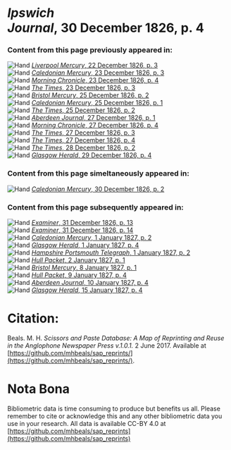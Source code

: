# *Ipswich Journal*, 30 December 1826, p. 4  
  
### Content from this page previously appeared in:  
![Hand](http://scissorsandpaste.net/wp-content/uploads/2017/06/smallhandpointer.png) [*Liverpool Mercury*, 22 December 1826, p. 3](https://mhbeals.github.io/sap_html/Liverpool-Mercury/Liverpool-Mercury-22-December-1826-p-3)  
![Hand](http://scissorsandpaste.net/wp-content/uploads/2017/06/smallhandpointer.png) [*Caledonian Mercury*, 23 December 1826, p. 3](https://mhbeals.github.io/sap_html/Caledonian-Mercury/Caledonian-Mercury-23-December-1826-p-3)  
![Hand](http://scissorsandpaste.net/wp-content/uploads/2017/06/smallhandpointer.png) [*Morning Chronicle*, 23 December 1826, p. 4](https://mhbeals.github.io/sap_html/Morning-Chronicle/Morning-Chronicle-23-December-1826-p-4)  
![Hand](http://scissorsandpaste.net/wp-content/uploads/2017/06/smallhandpointer.png) [*The Times*, 23 December 1826, p. 3](https://mhbeals.github.io/sap_html/The-Times/The-Times-23-December-1826-p-3)  
![Hand](http://scissorsandpaste.net/wp-content/uploads/2017/06/smallhandpointer.png) [*Bristol Mercury*, 25 December 1826, p. 2](https://mhbeals.github.io/sap_html/Bristol-Mercury/Bristol-Mercury-25-December-1826-p-2)  
![Hand](http://scissorsandpaste.net/wp-content/uploads/2017/06/smallhandpointer.png) [*Caledonian Mercury*, 25 December 1826, p. 1](https://mhbeals.github.io/sap_html/Caledonian-Mercury/Caledonian-Mercury-25-December-1826-p-1)  
![Hand](http://scissorsandpaste.net/wp-content/uploads/2017/06/smallhandpointer.png) [*The Times*, 25 December 1826, p. 2](https://mhbeals.github.io/sap_html/The-Times/The-Times-25-December-1826-p-2)  
![Hand](http://scissorsandpaste.net/wp-content/uploads/2017/06/smallhandpointer.png) [*Aberdeen Journal*, 27 December 1826, p. 1](https://mhbeals.github.io/sap_html/Aberdeen-Journal/Aberdeen-Journal-27-December-1826-p-1)  
![Hand](http://scissorsandpaste.net/wp-content/uploads/2017/06/smallhandpointer.png) [*Morning Chronicle*, 27 December 1826, p. 4](https://mhbeals.github.io/sap_html/Morning-Chronicle/Morning-Chronicle-27-December-1826-p-4)  
![Hand](http://scissorsandpaste.net/wp-content/uploads/2017/06/smallhandpointer.png) [*The Times*, 27 December 1826, p. 3](https://mhbeals.github.io/sap_html/The-Times/The-Times-27-December-1826-p-3)  
![Hand](http://scissorsandpaste.net/wp-content/uploads/2017/06/smallhandpointer.png) [*The Times*, 27 December 1826, p. 4](https://mhbeals.github.io/sap_html/The-Times/The-Times-27-December-1826-p-4)  
![Hand](http://scissorsandpaste.net/wp-content/uploads/2017/06/smallhandpointer.png) [*The Times*, 28 December 1826, p. 2](https://mhbeals.github.io/sap_html/The-Times/The-Times-28-December-1826-p-2)  
![Hand](http://scissorsandpaste.net/wp-content/uploads/2017/06/smallhandpointer.png) [*Glasgow Herald*, 29 December 1826, p. 4](https://mhbeals.github.io/sap_html/Glasgow-Herald/Glasgow-Herald-29-December-1826-p-4)  
  
### Content from this page simeltaneously appeared in:  
![Hand](http://scissorsandpaste.net/wp-content/uploads/2017/06/smallhandpointer.png) [*Caledonian Mercury*, 30 December 1826, p. 2](https://mhbeals.github.io/sap_html/Caledonian-Mercury/Caledonian-Mercury-30-December-1826-p-2)  
  
### Content from this page subsequently appeared in:  
![Hand](http://scissorsandpaste.net/wp-content/uploads/2017/06/smallhandpointer.png) [*Examiner*, 31 December 1826, p. 13](https://mhbeals.github.io/sap_html/Examiner/Examiner-31-December-1826-p-13)  
![Hand](http://scissorsandpaste.net/wp-content/uploads/2017/06/smallhandpointer.png) [*Examiner*, 31 December 1826, p. 14](https://mhbeals.github.io/sap_html/Examiner/Examiner-31-December-1826-p-14)  
![Hand](http://scissorsandpaste.net/wp-content/uploads/2017/06/smallhandpointer.png) [*Caledonian Mercury*, 1 January 1827, p. 2](https://mhbeals.github.io/sap_html/Caledonian-Mercury/Caledonian-Mercury-1-January-1827-p-2)  
![Hand](http://scissorsandpaste.net/wp-content/uploads/2017/06/smallhandpointer.png) [*Glasgow Herald*, 1 January 1827, p. 4](https://mhbeals.github.io/sap_html/Glasgow-Herald/Glasgow-Herald-1-January-1827-p-4)  
![Hand](http://scissorsandpaste.net/wp-content/uploads/2017/06/smallhandpointer.png) [*Hampshire Portsmouth Telegraph*, 1 January 1827, p. 2](https://mhbeals.github.io/sap_html/Hampshire-Portsmouth-Telegraph/Hampshire-Portsmouth-Telegraph-1-January-1827-p-2)  
![Hand](http://scissorsandpaste.net/wp-content/uploads/2017/06/smallhandpointer.png) [*Hull Packet*, 2 January 1827, p. 1](https://mhbeals.github.io/sap_html/Hull-Packet/Hull-Packet-2-January-1827-p-1)  
![Hand](http://scissorsandpaste.net/wp-content/uploads/2017/06/smallhandpointer.png) [*Bristol Mercury*, 8 January 1827, p. 1](https://mhbeals.github.io/sap_html/Bristol-Mercury/Bristol-Mercury-8-January-1827-p-1)  
![Hand](http://scissorsandpaste.net/wp-content/uploads/2017/06/smallhandpointer.png) [*Hull Packet*, 9 January 1827, p. 4](https://mhbeals.github.io/sap_html/Hull-Packet/Hull-Packet-9-January-1827-p-4)  
![Hand](http://scissorsandpaste.net/wp-content/uploads/2017/06/smallhandpointer.png) [*Aberdeen Journal*, 10 January 1827, p. 4](https://mhbeals.github.io/sap_html/Aberdeen-Journal/Aberdeen-Journal-10-January-1827-p-4)  
![Hand](http://scissorsandpaste.net/wp-content/uploads/2017/06/smallhandpointer.png) [*Glasgow Herald*, 15 January 1827, p. 4](https://mhbeals.github.io/sap_html/Glasgow-Herald/Glasgow-Herald-15-January-1827-p-4)  


# Citation: 

Beals. M. H. *Scissors and Paste Database: A Map of Reprinting and Reuse in the Anglophone Newspaper Press v.1.0.1.* 2 June 2017. Available at [https://github.com/mhbeals/sap_reprints/](https://github.com/mhbeals/sap_reprints/). 

# Nota Bona

Bibliometric data is time consuming to produce but benefits us all. Please remember to cite or acknowledge this and any other bibliometric data you use in your research. All data is available CC-BY 4.0 at [https://github.com/mhbeals/sap_reprints](https://github.com/mhbeals/sap_reprints)